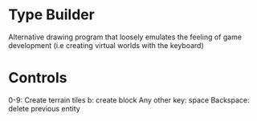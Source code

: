 # Type Builder
Alternative drawing program that loosely emulates the feeling of game development (i.e creating virtual worlds with the keyboard)

# Controls
0-9: Create terrain tiles
b: create block
Any other key: space
Backspace: delete previous entity
